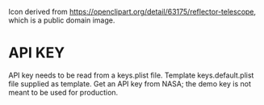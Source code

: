 Icon derived from https://openclipart.org/detail/63175/reflector-telescope, which is a public domain image.

API KEY
=======

API key needs to be read from a keys.plist file. Template keys.default.plist file supplied as template. Get an API key from NASA; the demo key is not meant to be used for production.
